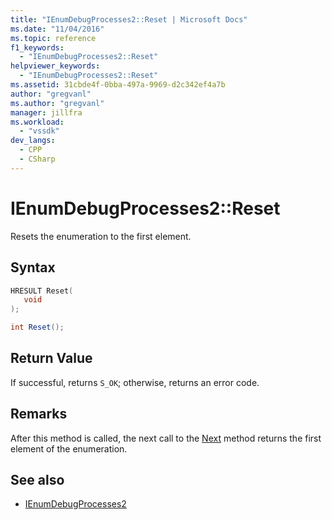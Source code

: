 ```yaml
---
title: "IEnumDebugProcesses2::Reset | Microsoft Docs"
ms.date: "11/04/2016"
ms.topic: reference
f1_keywords:
  - "IEnumDebugProcesses2::Reset"
helpviewer_keywords:
  - "IEnumDebugProcesses2::Reset"
ms.assetid: 31cbde4f-0bba-497a-9969-d2c342ef4a7b
author: "gregvanl"
ms.author: "gregvanl"
manager: jillfra
ms.workload:
  - "vssdk"
dev_langs:
  - CPP
  - CSharp
---
```

# IEnumDebugProcesses2::Reset
Resets the enumeration to the first element.

## Syntax

```cpp
HRESULT Reset(
   void
);
```

```csharp
int Reset();
```

## Return Value
 If successful, returns `S_OK`; otherwise, returns an error code.

## Remarks
 After this method is called, the next call to the [Next](../../../extensibility/debugger/reference/ienumdebugprocesses2-next.md) method returns the first element of the enumeration.

## See also
- [IEnumDebugProcesses2](../../../extensibility/debugger/reference/ienumdebugprocesses2.md)